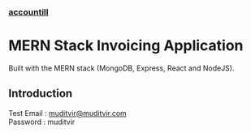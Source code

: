 ### [accountill](https://invoice-app-muditvir.netlify.app/)
# MERN Stack Invoicing Application
Built with the MERN stack (MongoDB, Express, React and NodeJS).


## Introduction
Test Email : muditvir@muditvir.com  
Password : muditvir
